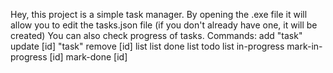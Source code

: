 Hey, this project is a simple task manager.
By opening the .exe file it will allow you to edit the tasks.json file (if you don't already have one, it will be created)
You can also check progress of tasks.
Commands:
add "task"
update [id] "task"
remove [id]
list
    list done
    list todo
    list in-progress
mark-in-progress [id]
mark-done [id]
